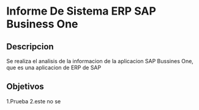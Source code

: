 # Informe De Sistema ERP SAP Business One

## Descripcion

Se realiza el analisis de la informacion de la aplicacion SAP Bussines One, que es una aplicacion de ERP de SAP

## Objetivos

1.Prueba
2.este no se